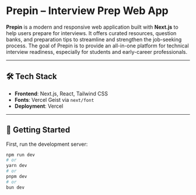 # Prepin – Interview Prep Web App

**Prepin** is a modern and responsive web application built with **Next.js** to help users prepare for interviews. It offers curated resources, question banks, and preparation tips to streamline and strengthen the job-seeking process. The goal of Prepin is to provide an all-in-one platform for technical interview readiness, especially for students and early-career professionals.

---

## 🛠️ Tech Stack

- **Frontend**: Next.js, React, Tailwind CSS
- **Fonts**: Vercel Geist via `next/font`
- **Deployment**: Vercel

---

## 🚀 Getting Started

First, run the development server:

```bash
npm run dev
# or
yarn dev
# or
pnpm dev
# or
bun dev
